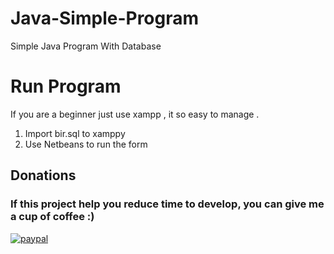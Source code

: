 # Java-Simple-Program
Simple Java Program With Database 

# Run Program 
If you are a beginner just use xampp , it so easy to manage .

1. Import bir.sql to xamppy
2. Use Netbeans to run the form

 
## Donations
### If this project help you reduce time to develop, you can give me a cup of coffee :)

[![paypal](https://github.com/Ximi1970/Donate/blob/master/paypal_btn_donateCC_LG_1.gif)](https://paypal.me/joemarie425)
